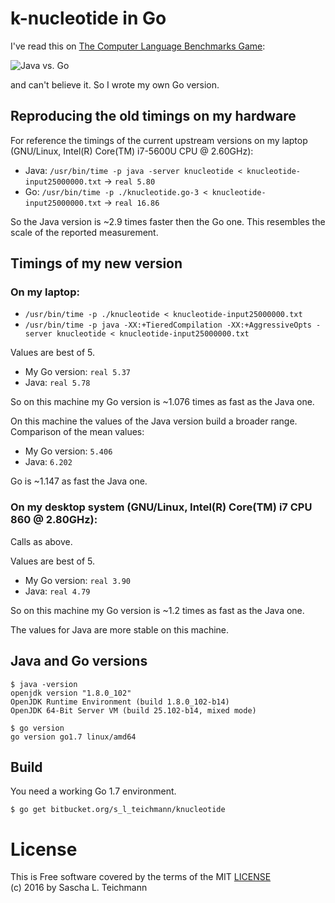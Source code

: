 # k-nucleotide in Go

I've read this on [The Computer Language Benchmarks Game](http://benchmarksgame.alioth.debian.org/u64q/compare.php?lang=java&lang2=go):

![Java vs. Go](https://bytebucket.org/s_l_teichmann/knucleotide/raw/default/images/java-go.png)

and can't believe it. So I wrote my own Go version.

## Reproducing the old timings on my hardware

For reference the timings of the current upstream versions on my laptop (GNU/Linux, Intel(R) Core(TM) i7-5600U CPU @ 2.60GHz):

* Java: `/usr/bin/time -p java -server knucleotide < knucleotide-input25000000.txt` -> `real 5.80`
* Go: `/usr/bin/time -p ./knucleotide.go-3 < knucleotide-input25000000.txt` -> `real 16.86`

So the Java version is ~2.9 times faster then the Go one. This resembles the scale of the reported measurement.

## Timings of my new version

### On my laptop:

* `/usr/bin/time -p ./knucleotide < knucleotide-input25000000.txt`
* `/usr/bin/time -p java -XX:+TieredCompilation -XX:+AggressiveOpts -server knucleotide < knucleotide-input25000000.txt`

Values are best of 5.

* My Go version: `real 5.37`
* Java: `real 5.78`

So on this machine my Go version is ~1.076 times as fast as the Java one.

On this machine the values of the Java version build a broader range.  
Comparison of the mean values:

* My Go version: `5.406`
* Java: `6.202`

Go is ~1.147 as fast the Java one.

### On my desktop system (GNU/Linux, Intel(R) Core(TM) i7 CPU 860 @ 2.80GHz):

Calls as above.

Values are best of 5.

* My Go version: `real 3.90`
* Java: `real 4.79`

So on this machine my Go version is ~1.2 times as fast as the Java one.

The values for Java are more stable on this machine.

## Java and Go versions

    $ java -version
    openjdk version "1.8.0_102"
    OpenJDK Runtime Environment (build 1.8.0_102-b14)
    OpenJDK 64-Bit Server VM (build 25.102-b14, mixed mode)

    $ go version
    go version go1.7 linux/amd64

## Build

You need a working Go 1.7 environment.

    $ go get bitbucket.org/s_l_teichmann/knucleotide

# License
This is Free software covered by the terms of the MIT [LICENSE](LICENSE)  
(c) 2016 by Sascha L. Teichmann
